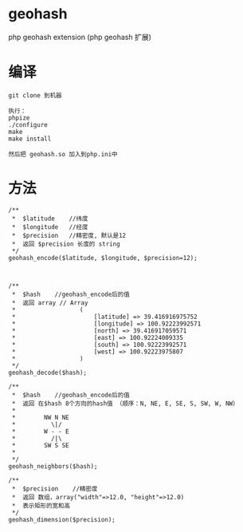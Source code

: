 geohash
=======

php geohash extension  (php geohash 扩展)


编译
======

	git clone 到机器
    
    执行：
	phpize
	./configure
	make
	make install

	然后把 geohash.so 加入到php.ini中
	

方法
====

	/**
	 *  $latitude    //纬度
	 *  $longitude   //经度
	 *  $precision   //精密度, 默认是12
	 *  返回 $precision 长度的 string 
	 */
	geohash_encode($latitude, $longitude, $precision=12);  



	/**
	 *  $hash    //geohash_encode后的值
	 *  返回 array // Array
	 *					(
	 *					    [latitude] => 39.416916975752
	 *					    [longitude] => 100.92223992571
	 *					    [north] => 39.416917059571
	 *					    [east] => 100.92224009335
	 *					    [south] => 100.92223992571
	 *					    [west] => 100.92223975807
	 *					)
	 */
	geohash_decode($hash);

	/**
	 *  $hash    //geohash_encode后的值
	 *  返回 在$hash 8个方向的hash值 （顺序：N, NE, E, SE, S, SW, W, NW）
	 *  
	 *		  NW N NE
	 *		    \|/
	 *		  W - - E
	 *		    /|\
	 *		  SW S SE
	 * 
	 */
	geohash_neighbors($hash);

	/**
	 *  $precision    //精密度
	 *  返回 数组，array("width"=>12.0, "height"=>12.0) 
	 *  表示矩形的宽和高
	 */
	geohash_dimension($precision);
